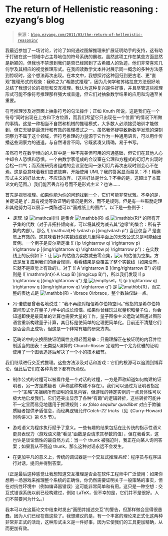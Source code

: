 <!--yml

category: 未分类

date: 2024-07-01 18:17:58

-->

# The return of Hellenistic reasoning : ezyang’s blog

> 来源：[`blog.ezyang.com/2011/03/the-return-of-hellenistic-reasonin/`](http://blog.ezyang.com/2011/03/the-return-of-hellenistic-reasonin/)

我最近参加了一场讨论，讨论了如何通过图解推理来扩展证明助手的支持，这有助于打破在这一领域中占主导地位的符号系统的霸权。虽然这项工作在某些方面显然是新颖的，但我也不禁想到我们是否已经回到了古希腊人的轨迹，他们非常喜欢几何学及其相应的视觉推理形式。在我阅读数学文本并对展示同一概念的多种方法感到惊叹时，这个想法再次出现。在本文中，我想探讨这种回归到更古老、更“直观”推理形式的现象：我称之为“希腊式推理”，因为几何学和苏格拉底方法很好地总结了我想讨论的视觉和交互推理。我认为这种复兴是件好事，并且尽管这些推理形式可能不像符号推理那样强大或普适，但它们对抽象数学结果的应用和沟通至关重要。

符号推理涉及对页面上抽象符号的句法操作；正如 Knuth 所说，这是我们在一个符号“同时出现在上方和下方位置，而我们希望它只出现在一个位置”的情况下所做的事情。这是一种相当不自然和机械的推理模式，大多数人必须接受培训才能做到，但它无疑是最流行和有效的推理模式之一。虽然我怀疑导致新数学发现的深刻洞察力不属于这个领域，但符号推理的力量源于它作为一种通用语言，可以用作传播这些洞察力的通道。与自然语言不同，它既紧凑又精确，易于书写。

虽然符号在数学倾向的人群中是一种不完美但可用的沟通基础，但它们在其他人心中却令人恐惧和恐惧。一个由数学家组成的会议室在公理和方程式的幻灯片出现时会松一口气；而系统研究者组成的会议室在同一张幻灯片再次出现时则会心不在焉。这是否意味着我们应该放弃，开始使用 UML？我的答案显而易见：不！精确形式主义的好处太大，不应该放弃。（这些好处是什么？不幸的是，这超出了本篇论文的范围。）我们能否丢弃符号而不是形式主义？也许……

首先是视觉推理。[如果你能为你的问题找到一个](http://mathoverflow.net/questions/8846/proofs-without-words)，它们可能非常优雅。不幸的是，关键词是 *if*：具有视觉等效证明的情况是例外，而不是规则。但是有一些鼓励定理和其他努力可以展示一类陈述可以“画成纸上的图片”。以下是一些例子：

+   *定理.* 设 ![ \mathcal{H} ](img/mathcal{H}") 是集合 ![ \mathbb{R} ](img/mathbb{R}") 或 ![ \mathbb{R}² ](img/mathbb{R}²") 的所有开子集的代数（对于非拓扑倾向者，可以将其视为减去其“边缘”的集合：所有子集的内部）。那么 ![ \mathcal{H} \vdash p ](img/vdash p") 当且仅当 ![ p ](img/187ea0951ed36f0e67ba0fe8193525d0.png "p") 是直觉上有效的。这意味着针对实数线或欧几里得平面上的无效公式总是可能给出反例。一个例子是皮尔斯定律 ![ ((p \rightarrow q) \rightarrow p) \rightarrow p ](img/rightarrow q) \rightarrow p) \rightarrow p")：在实数线上的反例如下：让 ![ p ](img/rbrace") 的估值为实数减去零点集，![ q ](img/emptyset") 的估值为空集。方法是反复应用我们的组合规则，看看结果是否覆盖了整个实数线（如果没有，它就不是直觉上有效的）。对于 ![ A \rightarrow B ](img/rightarrow B") 的规则是 ![ \mathrm{Int}(-A \cup B) ](img/cup B)")，所以我们发现 ![ p \rightarrow q ](img/rightarrow q") 是 ![ \emptyset ](img/emptyset")，![ (p \rightarrow q) \rightarrow q ](img/rightarrow q) \rightarrow q") 是 ![ \mathbb{R} ](img/mathbb{R]")，而完整的表达式是 ![ \mathbb{R} - \lbrace 0\rbrace ](img/rbrace")，整个数轴仅缺一点。

+   冯·诺依曼曾著名地说过：“我不再绝对相信希尔伯特空间。”他指的是希尔伯特空间形式化在量子力学中的成长烦恼。如果你曾经玩过张量积和量子位，你会知道即使是最简单的计算也需要大量的工作。量子图像主义运动试图通过图形语言重新构建量子计算，其目标是使简单的定理更简单化。目前还不清楚它们是否会真正成功，但这是一个非常有趣的研究方向。

+   范畴论中的交换图使证明属性变得轻而易举：只需理解正在被证明的内容并绘制适当的图表！无类型λ演算的 Church-Rosser 定理的一个尤为优雅的证明使用了一个图表追逐后解决了一个小的技术细节。

我们继续进行交互式推理。这些方法涉及对话和游戏：它们的根源可以追溯到博弈论，但此后它们在各种背景下都有所涌现。

+   制作公式的过程可以被看作是一个对话的过程，一方是声称知道如何构建的证明者，另一方是质疑者（声称这种构建不存在）。我们可以通过为证明者指定一个“策略”来捆绑所有证明的信息内容，但游戏的特定实例的一点具体性可以极大地启发我们。它们还突出显示了各种“有趣”的逻辑转折，这些转折可能并不一定显而易见地适用于推理规则：*ex falso sequitur quodlibet* 对应于欺骗质疑者提供矛盾信息，而经典逻辑允许*Catch-22 tricks*（见《Curry-Howard 同构讲义》第 6.5 节）。

+   游戏语义为程序执行赋予了意义。一些有趣的结果包括在比传统的指示性语义更具表现力（游戏语义能“看见”函数是否请求其参数的值），但在我看来，这也许是谈论惰性的最自然方式：当一个 thunk 被强迫时，我正在向某人询问答案；如果我从不强迫 thunk，那么这种对话永远不会发生。

+   在更加平凡的意义上，传统的调试器是一个交互式推理*系统*：程序员与程序进行对话，提问并得到答案。

（正是最后这种感觉让我想知道交互推理是否会在软件工程师中广泛使用：如果你想用一场游戏来推理整个系统的正确性，你仍然需要证明关于一般策略的事实，但在对抗性环境中（例如编译器错误）这可能非常简单和有用。这只是一种空想：交互式错误系统以前已经构建过，例如 LaTeX，但不幸的是，它们并不是很好。人们不禁要问为什么。）

我本可以在这篇论文中结束时发出“画图并描述交互”的警告，但那样做会显得很愚蠢，因为人们已经在做这些了。我想建议的是，有一个丰富的理论来正式化这两种非常非正式的活动，这种形式主义是一件好事，因为它使我们的工具更加精确，从而更加有效。
